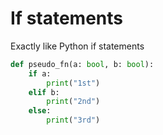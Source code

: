 # If statements

Exactly like Python if statements

```python
def pseudo_fn(a: bool, b: bool):
    if a:
        print("1st")
    elif b:
        print("2nd")
    else:
        print("3rd")
```